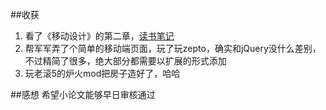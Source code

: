 ##收获
1. 看了《移动设计》的第二章，[读书笔记](http://lingyucoder.github.io/reading/mobile-design/2.html)
2. 帮军军弄了个简单的移动端页面，玩了玩zepto，确实和jQuery没什么差别，不过精简了很多，绝大部分都需要以扩展的形式添加
3. 玩老滚5的炉火mod把房子造好了，哈哈

##感想
希望小论文能够早日审核通过

